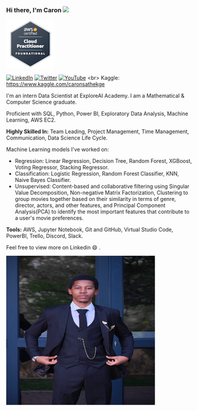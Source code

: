 ### Hi there, I'm Caron <img src="https://raw.githubusercontent.com/MartinHeinz/MartinHeinz/master/wave.gif" width="30px">
<img src="Matheti-Caron-Sathekge-aws-certified-cloud-practitioner.png" alt="My AWS Certified Cloud Practitioner Badge" width="130" height="130"/>

[![LinkedIn](https://img.shields.io/badge/linkedin-%230077B5.svg?style=for-the-badge&logo=linkedin&logoColor=white)](https://www.linkedin.com/in/1mrsathekge/)
[![Twitter](https://img.shields.io/badge/Twitter-%231DA1F2.svg?style=for-the-badge&logo=Twitter&logoColor=white)](https://twitter.com/CaronSathekge)
[![YouTube](https://img.shields.io/badge/YouTube-%23FF0000.svg?style=for-the-badge&logo=YouTube&logoColor=white)]([https://youtube.com/@rishabkumar7](https://www.youtube.com/watch?v=UibOhkZMYW8))
<br>
Kaggle: https://www.kaggle.com/caronsathekge

I'm an intern Data Scientist at ExploreAI Academy.
I am a Mathematical & Computer Science graduate.

Proficient with SQL, Python, Power BI, Exploratory Data Analysis, Machine Learning, AWS EC2.

**Highly Skilled In:**
Team Leading, Project Management, Time Management, Communication, Data Science Life Cycle.

Machine Learning models I've worked on:
- Regression: Linear Regression, Decision Tree, Random Forest, XGBoost, Voting Regressor, Stacking Regressor.
- Classification: Logistic Regression, Random Forest Classifier, KNN, Naive Bayes Classifier.
- Unsupervised: Content-based and collaborative filtering using Singular Value Decomposition, Non-negative Matrix Factorization, Clustering to group movies together based on their similarity in terms of genre, director, actors, and other features, and Principal Component Analysis(PCA) to identify the most important features that contribute to a user's movie preferences.

**Tools:**
AWS, Jupyter Notebook, Git and GitHub, Virtual Studio Code, PowerBI, Trello, Discord, Slack.

Feel free to view more on Linkedin 😄 .

<img
  src="Caron_Sathekge.jpg"
  alt="A picture of Caron Sathekge"
  style="display: inline-block; margin: 0 auto; height: 400px; width: 400px">

<!--
**MrSathekge/MrSathekge** is a ✨ _special_ ✨ repository because its `README.md` (this file) appears on your GitHub profile.

Here are some ideas to get you started:

- 🔭 I’m currently working on ...
- 🌱 I’m currently learning ...
- 👯 I’m looking to collaborate on ...
- 🤔 I’m looking for help with ...
- 💬 Ask me about ...
- 📫 How to reach me: ...
- 😄 Pronouns: ...
- ⚡ Fun fact: ...
-->
